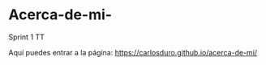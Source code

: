 # Acerca-de-mi-
Sprint 1 TT

Aquí puedes entrar a la página: https://carlosduro.github.io/acerca-de-mi/
